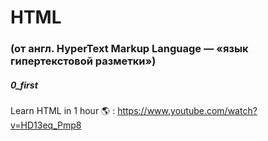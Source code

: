 # HTML 

### (от англ. HyperText Markup Language — «язык гипертекстовой разметки»)

##### 0_first

Learn HTML in 1 hour 🌎 : https://www.youtube.com/watch?v=HD13eq_Pmp8
